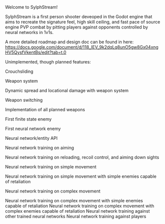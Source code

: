 Welcome to SylphStream!

SylphStream is a first person shooter deveoped in the Godot engine that aims to recreate the signature feel, high skill ceiling, and fast pace of source engine PVP combat by
pitting players against opponents controlled by neural networks in 1v1s. 

A more detailed roadmap and design doc can be found in here:
https://docs.google.com/document/d/118_IEV_9k2dqLq8unO5gw8Gx04xngHV5QysfVkentBs/edit?tab=t.0

Unimplemented, though planned features:

Crouchsliding

Weapon system

Dynamic spread and locational damage with weapon system

Weapon switching

Implementation of all planned weapons

First finite state enemy

First neural network enemy

Neural network/entity API

Neural network training on aiming

Neural network training on reloading, recoil control, and aiming down sights

Neural network training on simple movement

Neural network training on simple movement with simple enemies capable of retaliation

Neural network training on complex movement

Neural network training on complex movement with simple enemies capable of retaliation
Neural network training on complex movement with complex enemies capable of retaliation
Neural network training against other trained neural networks
Neural network training against players
